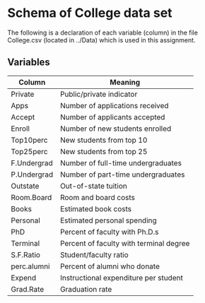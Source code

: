 # Schema of College data set  

The following is a declaration of each variable (column) in the file College.csv (located in ../Data) which is used in this assignment.   

## Variables  

| Column       | Meaning                                   |  
|--------------|-------------------------------------------|  
| Private      | Public/private indicator                  |  
| Apps         | Number of applications received           |  
| Accept       | Number of applicants accepted             |  
| Enroll       | Number of new students enrolled           |  
| Top10perc    | New students from top 10                  |  
| Top25perc    | New students from top 25                  |  
| F.Undergrad  | Number of full-time undergraduates        |  
| P.Undergrad  | Number of part-time undergraduates        |  
| Outstate     | Out-of-state tuition                      |  
| Room.Board   | Room and board costs                      |  
| Books        | Estimated book costs                      |  
| Personal     | Estimated personal spending               |  
| PhD          | Percent of faculty with Ph.D.s            |  
| Terminal     | Percent of faculty with terminal degree   |    
| S.F.Ratio    | Student/faculty ratio                     |  
| perc.alumni  | Percent of alumni who donate              |  
| Expend       | Instructional expenditure per student     |  
| Grad.Rate    | Graduation rate                           |  